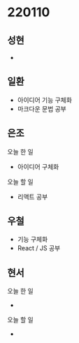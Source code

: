 # 220110

## 성현

-

## 일환

- 아이디어 기능 구체화
- 마크다운 문법 공부

## 은조

오늘 한 일

- 아이디어 구체화


오늘 할 일

- 리액트 공부


## 우철

- 기능 구체화
- React / JS 공부

## 현서

오늘 한 일

-

오늘 할 일

-
